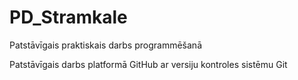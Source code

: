 # PD_Stramkale
Patstāvīgais praktiskais darbs programmēšanā

Patstāvīgais darbs platformā GitHub ar versiju kontroles sistēmu Git
